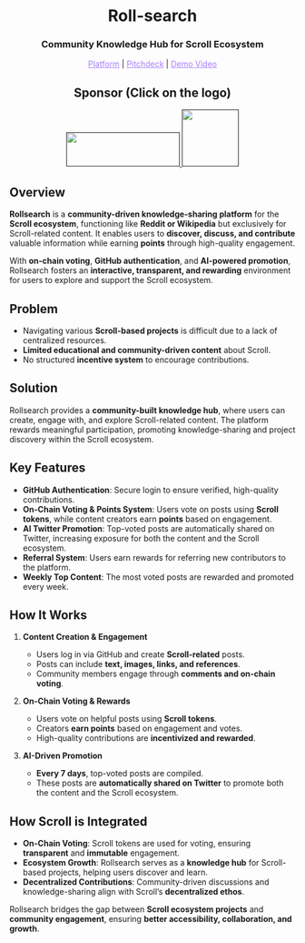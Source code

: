 <h1 align="center">Roll-search</h1>
<h3 align="center">Community Knowledge Hub for Scroll Ecosystem</h3>

<p align="center">
  <a href="" style="color: #a77dff">Platform</a> | <a href="" style="color: #a77dff">Pitchdeck</a> | <a href="" style="color: #a77dff">Demo Video</a>
</p>

<h2 align="center">Sponsor (Click on the logo)</h2>

<p align="center">
<a href="" height="5" width="10" target="_blank">
	<img src="https://github.com/user-attachments/assets/4ea7a04c-7b1e-497f-8d60-7abee6f3c8a0" width="200" height="60">
<a><a href="" height="5" width="10" target="_blank">
	<img src="https://github.com/user-attachments/assets/9155c079-210e-46d0-bb11-865e2e90f68e" width="100" height="100">
<a><a>

## Overview 
**Rollsearch** is a **community-driven knowledge-sharing platform** for the **Scroll ecosystem**, functioning like **Reddit or Wikipedia** but exclusively for Scroll-related content. It enables users to **discover, discuss, and contribute** valuable information while earning **points** through high-quality engagement.  

With **on-chain voting**, **GitHub authentication**, and **AI-powered promotion**, Rollsearch fosters an **interactive, transparent, and rewarding** environment for users to explore and support the Scroll ecosystem.  

## Problem 
- Navigating various **Scroll-based projects** is difficult due to a lack of centralized resources.  
- **Limited educational and community-driven content** about Scroll.  
- No structured **incentive system** to encourage contributions.  

## Solution
Rollsearch provides a **community-built knowledge hub**, where users can create, engage with, and explore Scroll-related content. The platform rewards meaningful participation, promoting knowledge-sharing and project discovery within the Scroll ecosystem.  

## Key Features  
- **GitHub Authentication**: Secure login to ensure verified, high-quality contributions.  
- **On-Chain Voting & Points System**: Users vote on posts using **Scroll tokens**, while content creators earn **points** based on engagement.  
- **AI Twitter Promotion**: Top-voted posts are automatically shared on Twitter, increasing exposure for both the content and the Scroll ecosystem.  
- **Referral System**: Users earn rewards for referring new contributors to the platform.  
- **Weekly Top Content**: The most voted posts are rewarded and promoted every week.  

## How It Works  
1. **Content Creation & Engagement**  
   - Users log in via GitHub and create **Scroll-related** posts.  
   - Posts can include **text, images, links, and references**.  
   - Community members engage through **comments and on-chain voting**.  

2. **On-Chain Voting & Rewards**  
   - Users vote on helpful posts using **Scroll tokens**.  
   - Creators **earn points** based on engagement and votes.  
   - High-quality contributions are **incentivized and rewarded**.  

3. **AI-Driven Promotion**  
   - **Every 7 days**, top-voted posts are compiled.  
   - These posts are **automatically shared on Twitter** to promote both the content and the Scroll ecosystem.  

## How Scroll is Integrated  
- **On-Chain Voting**: Scroll tokens are used for voting, ensuring **transparent** and **immutable** engagement.  
- **Ecosystem Growth**: Rollsearch serves as a **knowledge hub** for Scroll-based projects, helping users discover and learn.  
- **Decentralized Contributions**: Community-driven discussions and knowledge-sharing align with Scroll’s **decentralized ethos**.  

Rollsearch bridges the gap between **Scroll ecosystem projects** and **community engagement**, ensuring **better accessibility, collaboration, and growth**.
